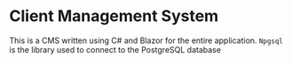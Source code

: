 # Client Management System

This is a CMS written using C# and Blazor for the entire application. `Npgsql` is the library used to connect to the PostgreSQL database
